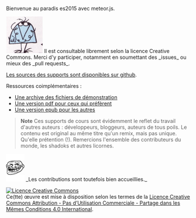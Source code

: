 Bienvenue au paradis es2015 avec meteor.js.

<img src="images/shadoko.jpg" alt="Professor Shadoko" title="Professor Shadoko" width="100" />
Il est consultable librement selon la licence Creative Commons. Merci d'y participer, notamment en soumettant des _issues_ ou mieux des _pull requests_.

[Les sources des supports sont disponibles sur github](https://github.com/erixtekila/meteorjs_book.git).

Ressources coimplémentaires :
- [Une archive des fichiers de démonstration](demos.zip)
- [Une version pdf pour ceux qui préfèrent](book_fr.pdf)
- [Une version epub pour les autres](book_fr.epub)

> **Note** Ces supports de cours sont évidemment le reflet du travail d'autres auteurs : développeurs, bloggeurs, auteurs de tous poils. Le contenu est original au même titre qu'un remix, mais pas unique. Qu'elle prétention (!). Remercions l'ensemble des contributeurs du monde, les shadoks et autres licornes.

<img src="images/Troll-face.jpg" width="50" alt="Troll time" title="Troll time" />
_Les contributions sont toutefois bien accueillies._

<a rel="license" href="http://creativecommons.org/licenses/by-nc-sa/4.0/"><img alt="Licence Creative Commons" style="border-width:0" src="https://i.creativecommons.org/l/by-nc-sa/4.0/88x31.png" /></a><br />Ce(tte) œuvre est mise à disposition selon les termes de la <a rel="license" href="http://creativecommons.org/licenses/by-nc-sa/4.0/">Licence Creative Commons Attribution - Pas d’Utilisation Commerciale - Partage dans les Mêmes Conditions 4.0 International</a>.
